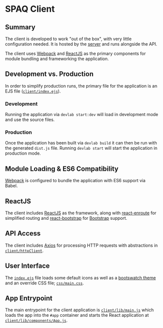 # SPAQ Client

## Summary

The client is developed to work "out of the box", with very little configuration needed. It is hosted by the [server](/server) and runs alongside the API.

The client uses [Webpack](https://webpack.github.io/) and [ReactJS](https://facebook.github.io/react/) as the primary components for module bundling and frameworking the application.

## Development vs. Production

In order to simplify production runs, the primary file for the application is an EJS file ([`client/index.ejs`](/client/index.ejs)).

### Development

Running the application via `devlab start:dev` will load in development mode and use the source files.

### Production

Once the application has been built via `devlab build` it can then be run with the generated `dist.js` file. Running `devlab start` will start the application in production mode.

## Module Loading & ES6 Compatibility

[Webpack](https://webpack.github.io/) is configured to bundle the application with ES6 support via Babel.

## ReactJS
The client includes [ReactJS](https://facebook.github.io/react/) as the framework, along with [react-enroute](https://github.com/tj/react-enroute) for simplified routing and [react-bootstrap](https://react-bootstrap.github.io/) for [Bootstrap](http://getbootstrap.com/) support.

## API Access
The client includes [Axios](https://www.npmjs.com/package/axios) for processing HTTP requests with abstractions in [`client/httpClient`](/client/httpClient.js).

## User Interface

The [`index.ejs`](/client/index.ejs) file loads some default icons as well as a [bootswatch theme](https://www.bootstrapcdn.com/bootswatch/) and an override CSS file; [`css/main.css`](/client/css/main.css).

## App Entrypoint

The main entrypoint for the client application is [`client/lib/main.js`](/client/lib/main.js) which loads the app into the `#app` container and starts the React application at [`client/lib/components/App.js`](/client/lib/components/App.js).